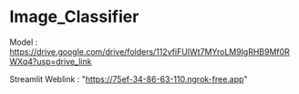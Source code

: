 # Image_Classifier
Model : https://drive.google.com/drive/folders/112vfiFUIWt7MYroLM9lgRHB9Mf0RWXq4?usp=drive_link

Streamlit Weblink : "https://75ef-34-86-63-110.ngrok-free.app"
